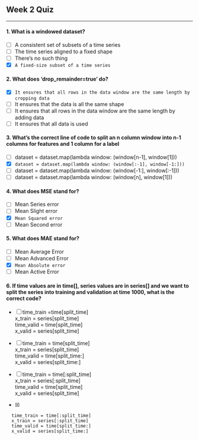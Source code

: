 ## Week 2 Quiz

---

#### 1. What is a windowed dataset?

- [ ] A consistent set of subsets of a time series
- [ ] The time series aligned to a fixed shape
- [ ] There’s no such thing
- [x] `A fixed-size subset of a time series`

#### 2. What does ‘drop_remainder=true’ do?

- [x] `It ensures that all rows in the data window are the same length by cropping data` 
- [ ] It ensures that the data is all the same shape
- [ ] It ensures that all rows in the data window are the same length by adding data 
- [ ] It ensures that all data is used

#### 3. What’s the correct line of code to split an n column window into n-1 columns for features and 1 column for a label

- [ ] dataset = dataset.map(lambda window: (window[n-1], window[1]))
- [x] `dataset = dataset.map(lambda window: (window[:-1], window[-1:]))`
- [ ] dataset = dataset.map(lambda window: (window[-1:], window[:-1]))
- [ ] dataset = dataset.map(lambda window: (window[n], window[1]))

#### 4. What does MSE stand for?

- [ ] Mean Series error
- [ ] Mean Slight error
- [x] `Mean Squared error` 
- [ ] Mean Second error

#### 5. What does MAE stand for?

- [ ] Mean Average Error
- [ ] Mean Advanced Error
- [x] `Mean Absolute error` 
- [ ] Mean Active Error

#### 6. If time values are in time[], series values are in series[] and we want to split the series into training and validation at time 1000, what is the correct code?

- [ ] time_train =time[split_time]<br>
      x_train = series[split_time]<br>
      time_valid = time[split_time]<br>
      x_valid = series[split_time]
      
- [ ] time_train = time[split_time]<br>
      x_train = series[split_time]<br>
      time_valid = time[split_time:]<br>
      x_valid = series[split_time:]<br>
      
- [ ] time_train = time[:split_time]<br>
      x_train = series[:split_time]<br>
      time_valid = time[split_time]<br>
      x_valid = series[split_time] <br>
      
- [x]  
      
      time_train = time[:split_time]
      x_train = series[:split_time]
      time_valid = time[split_time:]
      x_valid = series[split_time:]


